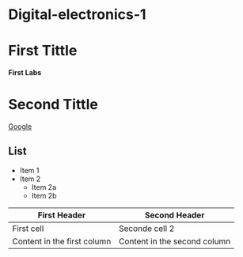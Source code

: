 # Digital-electronics-1
  
# First Tittle
**First Labs** 
# Second Tittle
[Google](https://www.google.com)

## List
* Item 1
* Item 2
  * Item 2a
  * Item 2b

First Header | Second Header
------------ | -------------
First cell | Seconde cell 2
Content in the first column | Content in the second column
